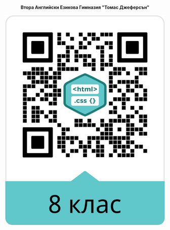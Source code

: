 <p align="center">
<b>Втора Английски Езикова Гимназия "Томас Джеферсън"</b>
<br>
<br>
  <a href="https://martinbyalov.github.io/gallery/"><img src="img/Gallery_short.png"></a>
</p
  

